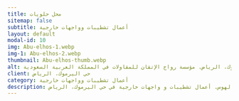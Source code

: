 ```yaml
---
title: محل حلويات
sitemap: false
subtitle: أعمال تشطيبات وواجهات خارجية
layout: default
modal-id: 10
img: Abu-elhos-1.webp
img-1: Abu-elhos-2.webp
thumbnail: Abu-elhos-thumb.webp
alt: محل حلويات – كنافة أبو الهوس. أعمال تشطيبات و واجهات خارجية في حي اليرموك، الرياض. مؤسسة رواج الإتقان للمقاولات في المملكة العربية السعودية
client: حي اليرموك، الرياض
category: أعمال تشطيبات وواجهات خارجية
description: محل حلويات – كنافة أبو الهوس. أعمال تشطيبات و واجهات خارجية في حي اليرموك، الرياض
---
```

